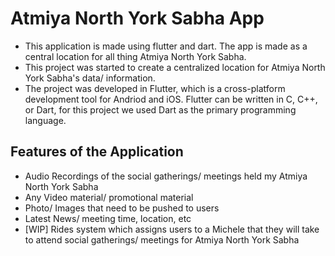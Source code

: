 # Atmiya North York Sabha App

- This application is made using flutter and dart. The app is made as a central location for all thing Atmiya North York Sabha.
- This project was started to create a centralized location for Atmiya North York Sabha's data/ information.
- The project was developed in Flutter, which is a cross-platform development tool for Andriod and iOS. Flutter can be written in C, C++, or Dart, for this project we used Dart as the primary programming language.

## Features of the Application

- Audio Recordings of the social gatherings/ meetings held my Atmiya North York Sabha
- Any Video material/ promotional material 
- Photo/ Images that need to be pushed to users
- Latest News/ meeting time, location, etc 
- [WIP] Rides system which assigns users to a Michele that they will take to attend social gatherings/ meetings for Atmiya North York Sabha

